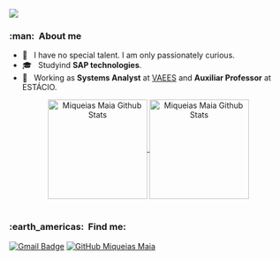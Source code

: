 ![](https://komarev.com/ghpvc/?username=MiqueiasMaia&color=006bed)

<h3> :man: &nbsp;About me</h3>

- 🤔 &nbsp; I have no special talent. I am only passionately curious.
- 🎓 &nbsp; Studyind **SAP technologies**.
- 💼 &nbsp; Working as **Systems Analyst** at <a href="https://github.com/VAEES">VAEES</a> and **Auxiliar Professor** at ESTÁCIO.

<!-- <h3> :rocket: &nbsp;Skills </h3>

  ![JavaScript](https://img.shields.io/badge/-JavaScript-333333?style=flat&logo=javascript)
  ![Python](https://img.shields.io/badge/-Python-333333?style=flat&logo=python)
  ![PHP](https://img.shields.io/badge/-PHP-333333?style=flat&logo=PHP)
  ![HTML5](https://img.shields.io/badge/-HTML5-333333?style=flat&logo=HTML5)
  ![CSS](https://img.shields.io/badge/-CSS-333333?style=flat&logo=CSS3&logoColor=1572B6)
  ![MySQL](https://img.shields.io/badge/-MySQL-333333?style=flat&logo=mysql)
  ![Ionic](https://img.shields.io/badge/-Ionic-333333?style=flat&logo=ionic)
  ![Laravel](https://img.shields.io/badge/-Laravel-333333?style=flat&logo=laravel)
  ![VueJS](https://img.shields.io/badge/-VueJS-333333?style=flat&logo=vuejs)
  ![SAP MDK](https://img.shields.io/badge/-SAPMDK-333333?style=flat&logo=SAP-MDK)

**Utilities**

  ![Insomnia](https://img.shields.io/badge/-Insomnia-333333?style=flat&logo=insomnia)
  ![Postman](https://img.shields.io/badge/-Postman-333333?style=flat&logo=postman)

**DevOps**

  ![Git](https://img.shields.io/badge/-Git-333333?style=flat&logo=git)
  ![GitHub](https://img.shields.io/badge/-GitHub-333333?style=flat&logo=github)
  ![Bitbucket](https://img.shields.io/badge/-Bitbucket-333333?style=flat&logo=bitbucket)

**Development tools**

  ![Visual Studio Code](https://img.shields.io/badge/-Visual%20Studio%20Code-333333?style=flat&logo=visual-studio-code&logoColor=007ACC)
  ![Trello](https://img.shields.io/badge/-Trello-333333?style=flat&logo=trello&logoColor=007ACC)
  ![Adobe XD](https://img.shields.io/badge/-Adobe%20XD-333333?style=flat&logo=adobe-xd&logoColor=007ACC)
  ![Business Application Studio](https://img.shields.io/badge/-Business%20Application%20Studio-333333?style=flat&logo=business-application-studio)

<br/> -->

<div align="center">
  <a href="https://github.com/MiqueiasMaia">
 <img height="180em" align="center" src="https://github-readme-stats.anuraghazra1.vercel.app/api?username=MiqueiasMaia&show_icons=true&line_height=27&text_color=664FB5&icon_color=ffffff" alt="Miqueias Maia Github Stats"/>
  </a>

  <a href="https://github.com/MiqueiasMaia">
  <img height="180em" align="center" src="https://github-readme-stats.vercel.app/api/top-langs/?username=MiqueiasMaia&layout=compact&langs_count=10" alt="Miqueias Maia Github Stats"/>
  </a>
</div>

<!-- <div align="center">
  <a href="#">
  <img
       alt="Miqueias Maia's Activity Graph" 
       src="https://activity-graph.herokuapp.com/graph?username=MiqueiasMaia&custom_title=Miqueias%20Maia%27s%20Contribution%20Graph&bg_color=FFFFFF&color=0047AB&line=0096FF&point=0047AB&hide_border=true&theme=dark&count_private=true" />
  </a>
</div> -->

<br/>

<h3> :earth_americas: &nbsp;Find me: </h3> 


[![Gmail Badge](https://img.shields.io/badge/-miqueiasmaia7@gmail.com-006bed?style=flat-square&logo=Gmail&logoColor=white&link=mailto:miqueiasmaia7@gmail.com)](mailto:miqueiasmaia7@gmail.com)
[![GitHub Miqueias Maia]( https://img.shields.io/github/followers/MiqueiasMaia?label=follow&style=social)](https://github.com/MiqueiasMaia/MiqueiasMaia)
